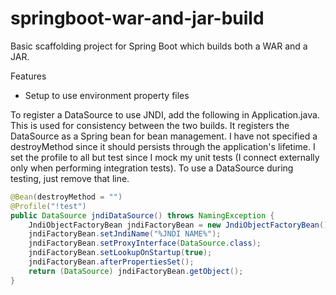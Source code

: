 # springboot-war-and-jar-build
Basic scaffolding project for Spring Boot which builds both a WAR and a JAR.

Features
* Setup to use environment property files

To register a DataSource to use JNDI, add the following in Application.java. This is used for consistency between the 
two builds. It registers the DataSource as a Spring bean for bean management. I have not specified a destroyMethod 
since it should persists through the application's lifetime. I set the profile to all but test since I mock my unit 
tests (I connect externally only when performing integration tests). To use a DataSource during testing, just remove that line.

```java
@Bean(destroyMethod = "")
@Profile("!test")
public DataSource jndiDataSource() throws NamingException {
    JndiObjectFactoryBean jndiFactoryBean = new JndiObjectFactoryBean();
    jndiFactoryBean.setJndiName("%JNDI NAME%");
    jndiFactoryBean.setProxyInterface(DataSource.class);
    jndiFactoryBean.setLookupOnStartup(true);
    jndiFactoryBean.afterPropertiesSet();
    return (DataSource) jndiFactoryBean.getObject();
}
```
